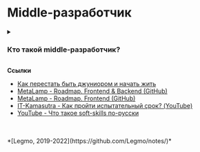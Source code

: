<h1>Middle-разработчик</h1>

[//]: # (Как стать middle. Тезисы)
<details><summary><h3>Кто такой middle-разработчик?</h3></summary><p>

**Один из вариантов описания**

- Отлично знает инструментарий — html, cssm, js, ts, работу сети... Знает и понимает все основные возможности языка, синтаксис, основные приёмы...
- Имеет навыки проектирования и знает основные принципы разработки поддерживаемого продукта, т.е. владеет ООП, ФП,
  понимает DDD и SOLID.
- Умеет спроектировать небольшого и среднего размера стандартные проекты (интерфейс для проекта до ±100k строк с
  командой до ±10 участников).
- Умеет эффективно решать задачи в рамках заданной архитектуры (например, следуя парадигме от React+Redux).
- Знает, как решить нетривиальные локальные задачи, чаще всего не связанные с интерфейсами напрямую, например, написать
  небольшую библиотеку для удобного API по работе с URI.
- Понимает бизнес-ценность своей работы, может предложить пересмотр требований задачи для лучшего достижений этих
  ценностей, может предложить убрать задачу из бэклога, аргументировав возможными альтернативами или даже доказав её
  низкий приоритет.
- Умеет декомпозировать и довольно точно оценить объем работ для небольших работ (до 2-х человекомесяцев). Умеет явно
  увидеть области риска при оценке, сузить их наименьшими усилиями и явно фокусировать внимание команды на них.
- Проявляет эмпатию, не перебивает, умеет выслушать, понять точку зрения оппонента и предложить аргументированные
  альтернативы.
- Хорошо умеет гуглить, в том числе на английском
- В достаточной мере знает английский, чтобы читать тех. документацию и вести деловую переписку в чате. Ок, с помощью переводчика. Кстати, возможность беседовать с англоязычной командой на ежедневном митинге по тех. вопросам — тоже очень желательна.
- Обладает базовыми soft-skills — регулярно проводит code-review junior-разработчиков (не вгоняя их в недельную депрессию), умеет задавать вопросы, может эффективно общаться со старшим руководством и клиентами, помогает менее опытным коллегам, может подготовить и провести учебный семинар, выступить с докладом на конференции...
- Ему можно доверить в работу отдельную фичу. Т.е. составную задачу, отвечающую за часть функциональности продукта — например авторизация (интерфейс, модальное окно, авторизация по почте, по соц. сетям, запрос на сервер, хранение данных в browser API и т.д.). И при этом не надо дотошно проверять каждый его коммит.
<br>
<br>

**Требования к разработчику уровня Middle**
- от 1-1,5 года опыта на комплексных проектах;
- работает почти самостоятельно, периодически консультируется со старшими товарищами (на старте проекта и не очень часто при возникновении нетиповых ситуаций);
- в принципе знает про планирование и оценки, но на практике применяет редко (если не попросят), получается не очень хорошо;
- не занимается управлением требованиями (соответственно сроками, качеством и составом фичи);
- обычно делает, что просит менеджер или смежники, и редко предлагает оптимизировать задачу (на основе технических знаний о надежности и технологичности, а также экспертизы по платформе);
- способен решать типовые продуктовые задачи, содержащие: верстку, анимации, взаимодействие с бэком, взаимодействие с существующей инфраструктурой приложения;
- обычно достигает результата, который внешне устраивает заказчика;
- результат содержит дефекты, проявляющиеся в краевых случаях и при расширении функциональности приложения.
  <br>
  <br>

**Требования к разработчику уровня Middle +**
- плюсом ко всем навыкам «Middle»
- в среднем от 2+ года опыта;
- работает самостоятельно, нетиповые ситуации решает самостоятельно, редко велосипедит, эскалирует вопросы редко и при наличии реальной необходимости;
- умеет планировать и оценивать задачи, активно практикует эти навыки;
- чаще управляет требованиями, чем нет, обычно получается неплохо;
- старается решить задачу/проблему, с которой к нему пришли, не воспринимая требования менеджера/заказчика как истину в последней инстанции;
- способен проводить технические исследования;
- умеет оценивать профессиональный уровень разработчиков, проводит собеседования;
- способен решать продуктовые задачи любой сложности, при этом учитывает неочевидные моменты:
  – гибкость, расширяемость, совместимость с существующими компонентами,
  – интернационализация,
  – темная/светлая тема,
  – медленная сеть / офлайн режим,
  – энергопотребление,
  – производительность,
  – работа в разных окружениях (устройства, операционные системы);
- почти всегда достигает результата, который устраивает заказчика и даже превосходит его ожидания;
- результат редко содержит дефекты, проявляющиеся в краевых случаях и при расширении функциональности приложения.
  <br>
  <br>

**Требования к разработчику уровня Senior**
- плюсом ко всем навыкам «Middle +»
- 3+ года опыта;
- уровень знания кода/технологий: гуру;
- улучшает процессы, инструменты и сотрудников вокруг себя;
- внедряет новые технологии;
- проводит крупные рефакторинги;
- проектирует крупные проекты, в том числе кроссфункциональные;
- способен организовать работу небольшой группы разработчиков.


<br></p>
</details>


**Ссылки**

- [Как перестать быть джуниором и начать жить](https://skillbox.ru/media/code/kak_perestat_byt_dzhuniorom/)
- [MetaLamp - Roadmap. Frontend & Backend (GitHub)](https://github.com/fullstack-development/developers-roadmap)
- [MetaLamp - Roadmap. Frontend (GitHub)](https://github.com/fullstack-development/developers-roadmap/tree/master/frontend)
- [IT-Kamasutra - Как пройти испытательный срок? (YouTube)](https://youtu.be/U62-XQRpFT4)
- [YouTube - Что такое soft-skills по-русски](https://youtu.be/SGdMCRSMtOk?si=SfaKd4scwMhGnFRp)

<br>
<br>
*[Legmo, 2019-2022](https://github.com/Legmo/notes/)*